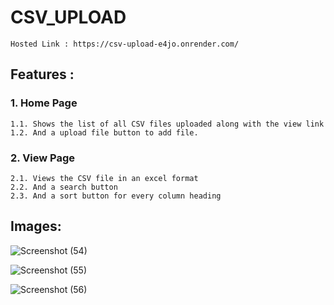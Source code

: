 # CSV_UPLOAD
    Hosted Link : https://csv-upload-e4jo.onrender.com/
      
## Features :

### 1. Home Page
    1.1. Shows the list of all CSV files uploaded along with the view link
    1.2. And a upload file button to add file.
### 2. View Page
    2.1. Views the CSV file in an excel format
    2.2. And a search button
    2.3. And a sort button for every column heading
    
## Images:
![Screenshot (54)](https://github.com/Mukesh-43/CSV_UPLOAD/assets/135153880/486d1206-9ad1-480b-8915-696c35956663)

![Screenshot (55)](https://github.com/Mukesh-43/CSV_UPLOAD/assets/135153880/80c20da7-8cdd-4d0b-85be-486263b0fb41)

![Screenshot (56)](https://github.com/Mukesh-43/CSV_UPLOAD/assets/135153880/f2ee14d3-bd94-4289-ba44-a5ce57a69998)

